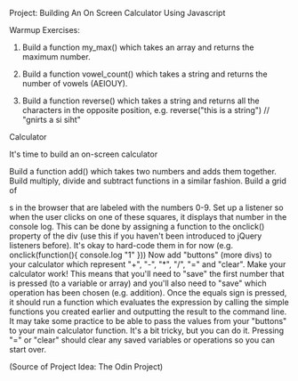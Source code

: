 Project: Building An On Screen Calculator Using Javascript

Warmup Exercises:

1. Build a function my_max() which takes an array and returns the maximum number.

2. Build a function vowel_count() which takes a string and returns the number of vowels (AEIOUY).

3. Build a function reverse() which takes a string and returns all the characters in the opposite position, e.g. reverse("this is a string") // "gnirts a si siht"

Calculator

It's time to build an on-screen calculator

Build a function add() which takes two numbers and adds them together.
Build multiply, divide and subtract functions in a similar fashion.
Build a grid of <div>s in the browser that are labeled with the numbers 0-9.
Set up a listener so when the user clicks on one of these squares, it displays that number in the console log. This can be done by assigning a function to the onclick() property of the div (use this if you haven't been introduced to jQuery listeners before). It's okay to hard-code them in for now (e.g. onclick(function(){ console.log "1" }))
Now add "buttons" (more divs) to your calculator which represent "+", "-", "*", "/", "=" and "clear".
Make your calculator work! This means that you'll need to "save" the first number that is pressed (to a variable or array) and you'll also need to "save" which operation has been chosen (e.g. addition). Once the equals sign is pressed, it should run a function which evaluates the expression by calling the simple functions you created earlier and outputting the result to the command line. It may take some practice to be able to pass the values from your "buttons" to your main calculator function. It's a bit tricky, but you can do it.
Pressing "=" or "clear" should clear any saved variables or operations so you can start over.

(Source of Project Idea: The Odin Project)
